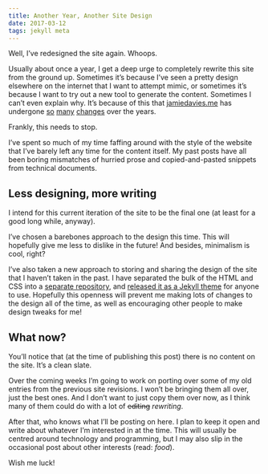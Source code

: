 ```yaml
---
title: Another Year, Another Site Design
date: 2017-03-12
tags: jekyll meta
---
```


Well, I’ve redesigned the site again. Whoops.

Usually about once a year, I get a deep urge to completely rewrite this site from the ground up. Sometimes it’s because I’ve seen a pretty design elsewhere on the internet that I want to attempt mimic, or sometimes it’s because I want to try out a new tool to generate the content. Sometimes I can’t even explain why. It’s because of this that [jamiedavies.me](https://jamiedavies.me) has undergone [so](http://web.archive.org/web/20130704225000/http://jamiedavies.me/) [many](http://web.archive.org/web/20140517174051/http://jamiedavies.me/) [changes](http://web.archive.org/web/20150801155227/http://jamiedavies.me/) over the years.

Frankly, this needs to stop.

I’ve spent so much of my time faffing around with the style of the website that I’ve barely left any time for the content itself. My past posts have all been boring mismatches of hurried prose and copied-and-pasted snippets from technical documents.

## Less designing, more writing

I intend for this current iteration of the site to be the final one (at least for a good long while, anyway).

I’ve chosen a barebones approach to the design this time. This will hopefully give me less to dislike in the future! And besides, minimalism is cool, right?

I’ve also taken a new approach to storing and sharing the design of the site that I haven’t taken in the past. I have separated the bulk of the HTML and CSS into a [separate repository](https://github.com/daviesjamie/jekyll-bland), and [released it as a Jekyll theme](https://rubygems.org/gems/jekyll-bland) for anyone to use. Hopefully this openness will prevent me making lots of changes to the design all of the time, as well as encouraging other people to make design tweaks for me!

## What now?

You’ll notice that (at the time of publishing this post) there is no content on the site. It’s a clean slate.

Over the coming weeks I’m going to work on porting over some of my old entries from the previous site revisions. I won’t be bringing them all over, just the best ones. And I don’t want to just copy them over now, as I think many of them could do with a lot of ~~editing~~ *rewriting*.

After that, who knows what I’ll be posting on here. I plan to keep it open and write about whatever I’m interested in at the time. This will usually be centred around technology and programming, but I may also slip in the occasional post about other interests (read: *food*).

Wish me luck!
